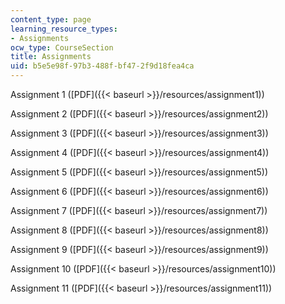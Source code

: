 ```yaml
---
content_type: page
learning_resource_types:
- Assignments
ocw_type: CourseSection
title: Assignments
uid: b5e5e98f-97b3-488f-bf47-2f9d18fea4ca
---
```


Assignment 1 ([PDF]({{< baseurl >}}/resources/assignment1))

Assignment 2 ([PDF]({{< baseurl >}}/resources/assignment2))

Assignment 3 ([PDF]({{< baseurl >}}/resources/assignment3))

Assignment 4 ([PDF]({{< baseurl >}}/resources/assignment4))

Assignment 5 ([PDF]({{< baseurl >}}/resources/assignment5))

Assignment 6 ([PDF]({{< baseurl >}}/resources/assignment6))

Assignment 7 ([PDF]({{< baseurl >}}/resources/assignment7))

Assignment 8 ([PDF]({{< baseurl >}}/resources/assignment8))

Assignment 9 ([PDF]({{< baseurl >}}/resources/assignment9))

Assignment 10 ([PDF]({{< baseurl >}}/resources/assignment10))

Assignment 11 ([PDF]({{< baseurl >}}/resources/assignment11))